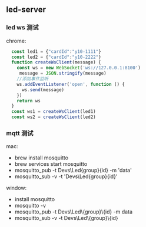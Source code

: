 ## led-server

### led ws 测试
chrome:
``` javascript
  const led1 = {"cardId":"y10-1111"}
  const led2 = {"cardId":"y10-2222"}
  function createWsClient(message) {
    const ws = new WebSocket('ws://127.0.0.1:8100')
     message = JSON.stringify(message)
    //添加事件监听
    ws.addEventListener('open', function () {
      ws.send(message)
    })
    return ws
  }
  const ws1 = createWsClient(led1)
  const ws2 = createWsClient(led2)
```

### mqtt 测试
mac:

- brew install mosquitto
- brew services start mosquitto
- mosquitto_pub -t Devs\Led\{group}\{id} -m 'data'
- mosquitto_sub -v -t 'Devs\Led\{group}\{id}'

window:

- install mosquitto
- mosquitto -v
- mosquitto_pub -t Devs\\Led\\{group}\\{id} -m data
- mosquitto_sub -v -t Devs\\Led\\{group}\\{id}